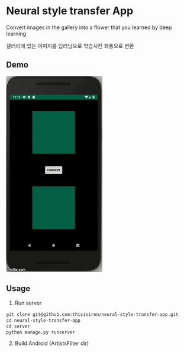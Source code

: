 # Neural style transfer App
Convert images in the gallery into a flower that you learned by deep learning

갤러리에 있는 이미지를 딥러닝으로 학습시킨 화풍으로 변환

## Demo
![](https://github.com/thisisiron/neural-style-transfer-app/blob/master/images/demo.gif)

## Usage
1. Run server
```
git clone git@github.com:thisisiron/neural-style-transfer-app.git
cd neural-style-transfer-app
cd server
python manage.py runserver
```

2. Build Android (ArtistsFilter dir)
